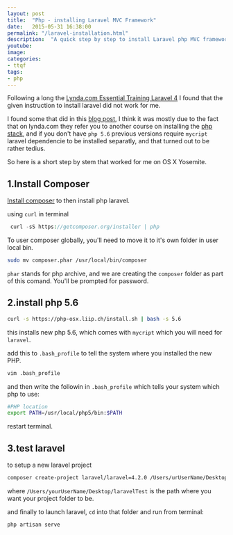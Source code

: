 ```yaml
---
layout: post
title:  "Php - installing Laravel MVC Framework"
date:   2015-05-31 16:38:00
permalink: "/laravel-installation.html"
description:  "A quick step by step to install Laravel php MVC framework"
youtube: 
image: 
categories: 
- ttqf
tags:
- php
---
```


Following a long the [Lynda.com Essential Training Laravel 4][Lynda.com Essential Training Laravel 4] I found that the given instruction to install laravel did not work for me.

I found some that did in this [blog post](https://jacurtis.com/easily-install-mcrypt-php-mavericks-yosemite/), I think it was mostly due to the fact that on lynda.com they refer you to another course on installing the [php stack][php stack], and if you don't have `php 5.6` previous versions require `mycript` laravel dependencie to be installed separatly, and that turned out to be rather tedius.

So here is a short step by stem that worked for me on OS X Yosemite.

## 1.Install Composer

[Install composer](https://getcomposer.org/download/) to then install php laravel.

 using `curl` in terminal

```php
 curl -sS https://getcomposer.org/installer | php
```

To user composer globally,  you'll need to move it to it's own folder in user local bin.

```bash
sudo mv composer.phar /usr/local/bin/composer
```

`phar` stands for php archive, and we are creating the `composer` folder as part of this comand. You'll be prompted for password.

## 2.install php 5.6

```bash
curl -s https://php-osx.liip.ch/install.sh | bash -s 5.6
```

this installs new php 5.6, which comes with `mycript` which you will need for `laravel`.

add this to `.bash_profile` to tell the system where you installed the new PHP.

```bash
vim .bash_profile
```

and then write the followin in `.bash_profile` which tells your system which php to use:

```bash
#PHP location
export PATH=/usr/local/php5/bin:$PATH
```

restart terminal.



## 3.test laravel

to setup a new laravel project

```bash
composer create-project laravel/laravel=4.2.0 /Users/urUserName/Desktop/laravelTest --prefer-dist
```

where `/Users/yourUserName/Desktop/laravelTest` is the path where you want your project folder to be.

and finally to launch laravel, `cd` into that folder and run from terminal:

```bash
php artisan serve
```

<!-- links -->

[php stack]:https://www.lynda.com/MySQL-tutorials/PHP-MySQL-Essential-Training/119003-2.html
[Lynda.com Essential Training Laravel 4]:https://www.google.it/url?sa=t&rct=j&q=&esrc=s&source=web&cd=1&cad=rja&uact=8&ved=0CCIQFjAA&url=http%3A%2F%2Fwww.lynda.com%2FLaravel-tutorials%2FLaravel-4-Essential-Training%2F181242-2.html&ei=OzVrVdKHKIizswGCwYKIAQ&usg=AFQjCNGFzx8u1HwwxAGHDAg3NxBFAnrW_w&bvm=bv.94455598,d.bGg 

